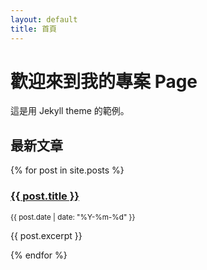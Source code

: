 ```yaml
---
layout: default
title: 首頁
---
```


# 歡迎來到我的專案 Page
這是用 Jekyll theme 的範例。

## 最新文章

{% for post in site.posts %}
  <h3><a href="{{ post.url | relative_url }}">{{ post.title }}</a></h3>
  <p><small>{{ post.date | date: "%Y-%m-%d" }}</small></p>
  <p>{{ post.excerpt }}</p>
{% endfor %}
